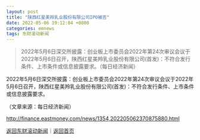 ```yaml
---
layout: post
title: "陕西红星美羚乳业股份有限公司IPO被否"
date: 2022-05-06 19:12:04 +0800
categories: emnews
tags: 东财滚动新闻
---
```

> 2022年5月6日深交所披露：创业板上市委员会2022年第24次审议会议于2022年5月6日召开，陕西红星美羚乳业股份有限公司(首发)：不符合发行条件、上市条件或信息披露要求。（每日经济新闻）

<p>2022年5月6日深交所披露：创业板上市委员会2022年第24次审议会议于2022年5月6日召开，陕西红星美羚乳业股份有限公司(首发)：不符合发行条件、上市条件或信息披露要求。</p><p class="em_media">（文章来源：每日经济新闻）</p>

<http://finance.eastmoney.com/news/1354,202205062370875880.html>

[返回东财滚动新闻](//finews.withounder.com/emnews/)｜[返回首页](//finews.withounder.com/)